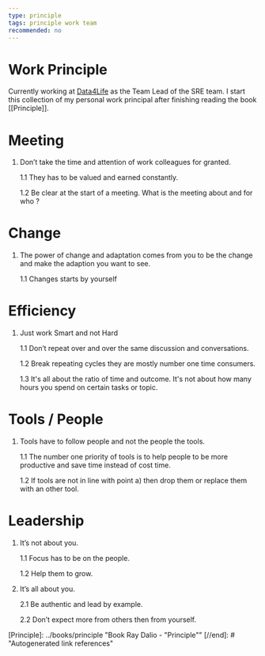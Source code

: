 ```yaml
---
type: principle
tags: principle work team
recommended: no
---
```


# Work Principle

Currently working at [Data4Life](https://www.data4life.care) as the Team Lead of the SRE team.
I start this collection of my personal work principal after finishing reading the book [[Principle]].

# Meeting
1. Don’t take the time and attention of work colleagues for granted.

    1.1 They has to be valued and earned constantly.

    1.2 Be clear at the start of a meeting. What is the meeting about and for who ?

# Change

1. The power of change and adaptation comes from you to be the 
  change and make the adaption you want to see.

    1.1 Changes starts by yourself

# Efficiency

1. Just work Smart and not Hard

    1.1 Don’t repeat over and over the same discussion and conversations.

    1.2 Break repeating cycles they are mostly number one time consumers.

    1.3 It's all about the ratio of time and outcome. 
    It's not about how many hours you spend on certain tasks or topic.

# Tools / People
1. Tools have to follow people and not the people the tools.

    1.1 The number one priority of tools is to help people to be more productive and save time instead of cost time.

    1.2 If tools are not in line with point a) then drop them or replace them with an other tool.

# Leadership
1. It’s not about you.

    1.1 Focus has to be on the people.

    1.2 Help them to grow.

2. It’s all about you.

    2.1 Be authentic and lead by example.

    2.2 Don’t expect more from others then from yourself.

[//begin]: # "Autogenerated link references for markdown compatibility"
[Principle]: ../books/principle "Book Ray Dalio - "Principle""
[//end]: # "Autogenerated link references"
